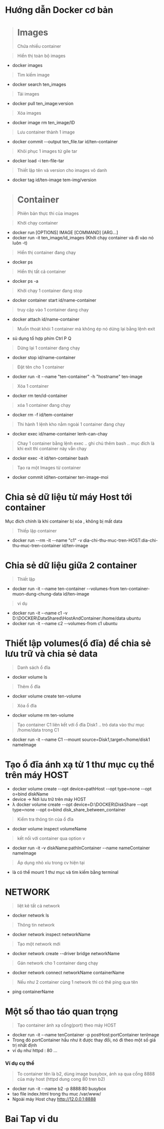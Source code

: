 # Hướng dẫn Docker cơ bản

> # Images
> Chứa nhiều container

> Hiển thị toàn bộ images
- docker images 
> Tìm kiếm image
- docker search ten_images
> Tải images
- docker pull ten_image:version
> Xóa images
- docker image rm ten_image/ID
> Lưu container thành 1 image
- docker commit --output ten_file.tar id/ten-container
> Khôi phục 1 images từ gile tar
- docker load -i ten-file-tar 
> Thiết lập tên và version cho images vô danh
- docker tag id/ten-image tem-img/version

> # Container
> Phiên bản thực thi của images

> Khởi chạy container
- docker run [OPTIONS] IMAGE [COMMAND] [ARG...]
- docker run -it ten_image/id_images (Khởi chạy container và đi vào nó luôn -t)
> Hiển thị container đang chạy
- docker ps
> Hiển thị tất cả container
- docker ps -a
> Khởi chạy 1 container đang stop
- docker container start id/name-container
> truy cập vào 1 container dang chạy
- docker attach id/name-container
> Muốn thoát khỏi 1 container mà không ép nó dừng lại bằng lệnh exit
- sủ dụng tổ hợp phím Ctrl P Q
> Dừng lại 1 container đang chạy
- docker stop id/name-container
> Đặt tên cho 1 container
- docker run -it --name "ten-container" -h "hostname" ten-image
> Xóa 1 container
- docker rm ten/id-container
> xóa 1 container đang chạy
- docker rm -f id/tem-container
> Thi hành 1 lệnh kho nằm ngoài 1 container đang chạy
- docker exec id/name-container lenh-can-chay
> Chay 1 container bằng lệnh exec .. ghi chú thêm bash .. mục đích là khi exit thì container này vẫn chạy
- docker exec -it id/ten-container bash
> Tạo ra một Images từ container
- docker commit id/ten-container ten-image-moi


# Chia sẻ dữ liệu từ máy Host tới container
Mục đích chính là khi container bị xóa , không bị mất data
> Thiếp lập container 
- docker run --rm -it --name "c1" -v dia-chi-thu-muc-tren-HOST:dia-chi-thu-muc-tren-container id/ten-image

# Chia sẻ dữ liệu giữa 2 container
> Thiết lập
- docker run -it --name ten-container --volumes-from ten-container-muon-dung-chung-data id/ten-image
> vi dụ
-  docker run -it --name c1 -v D:\DOCKER\DataShared\HostAndContainer:/home/data ubuntu
- docker run -it --name c2 --volumes-from c1 ubuntu

# Thiết lập volumes(ổ đĩa) để chia sẻ lưu trữ và chia sẻ data

> Danh sách ổ đĩa
- docker volume ls
> Thêm ổ đĩa
- docker volume create ten-volume
> Xóa ổ đĩa
- docker volume rm ten-volume
> Tạo container C1 liên kết với ổ đĩa Disk1 .. trỏ data vào thư mục /home/data trong C1
- docker run -it --name C1 --mount source=Disk1,target=/home/disk1 nameImage

# Tạo ổ đĩa ánh xạ từ 1 thư mục cụ thể trên máy HOST
- docker volume create --opt device=pathHost --opt type=none --opt o=bind diskName
- device -> Nơi lưu trữ trên máy HOST
- λ docker volume create --opt device=D:\DOCKER\DiskShare --opt type=none --opt o=bind disk_share_between_container
> Kiểm tra thông tin của ổ đĩa
- docker volume inspect volumeName
> kết nối với container qua option v
- docker run -it -v diskName:pathInContainer --name nameContainer nameImage
> Áp dụng nhỏ xíu trong cv hiện tại 
- là có thể mount 1 thư mục và tìm kiếm bằng terminal




# NETWORK
> liệt kê tất cả network
- docker network ls
> Thông tin network
- docker network inspect networkName
> Tạo một network mới
- docker network create --driver bridge networkName
> Gán network cho 1 container dang chạy
- docker network connect networkName containerName
> Nếu như 2 container cùng 1 network thì có thê ping qua tên
- ping containerName


# Một số thao táo quan trọng
> Tạo container ánh xạ cổng(port) theo máy HOST
- docker run -it --name tenContainer -p postHost:portContainer tenImage
- Trong đó portContainer hầu như ít được thay đổi, nó đi theo một số giá trị nhất định 
- ví dụ như httpd : 80 ...
### Ví dụ cụ thể
> To container tên là b2, dùng image busybox, ánh xạ qua cổng 8888 của máy host (httpd dung cong 80 tren b2)
- docker run -it --name b2 -p 8888:80 busybox
- tao file index.html trong thu muc /var/www/
- Ngoài máy Host chạy http://12.0.0.1:8888



# Bai Tap vi du


